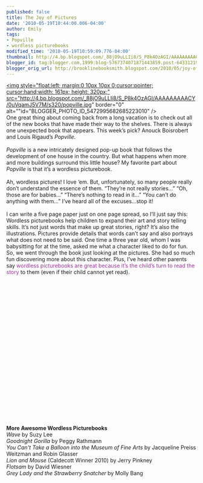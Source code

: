 ```yaml
---
published: false
title: The Joy of Pictures
date: '2010-05-19T10:44:00.006-04:00'
author: Emily
tags:
- Popville
- wordless picturebooks
modified_time: '2010-05-19T10:59:09.776-04:00'
thumbnail: http://4.bp.blogspot.com/_88jO9uLLIi8/S_P8k4OzAGI/AAAAAAAAACY/0uVqamJ5V7M/s72-c/popville.jpg
blogger_id: tag:blogger.com,1999:blog-5767374071871443859.post-6433121922876076764
blogger_orig_url: http://brooklinebooksmith.blogspot.com/2010/05/joy-of-pictures.html
---
```


<a onblur="try {parent.deselectBloggerImageGracefully();} catch(e) {}" href="http://4.bp.blogspot.com/_88jO9uLLIi8/S_P8k4OzAGI/AAAAAAAAACY/0uVqamJ5V7M/s1600/popville.jpg"><img style="float:left; margin:0 10px 10px 0;cursor:pointer; cursor:hand;width: 161px; height: 320px;" src="http://4.bp.blogspot.com/_88jO9uLLIi8/S_P8k4OzAGI/AAAAAAAAACY/0uVqamJ5V7M/s320/popville.jpg" border="0" alt=""id="BLOGGER_PHOTO_ID_5472995682685223010" /></a><br />One great thing about coming back from a long vacation is to check out all of the new books that have made their way to the shelves.  There is always one unexpected book that appears.  This week’s pick? Anouck Boisrobert and Louis Rigaud’s <span style="font-style: italic;">Popville</span>.<br /><br /><span style="font-style: italic;">Popville</span> is a new intricately designed pop-up book that follows the development of one house in the country.  But what happens when more and more buildings surround this little house?  My favorite part about <span style="font-style: italic;">Popville</span> is that it’s a wordless picturebook. <br /><br />Ah, wordless pictures!  I love ‘em.  But, unfortunately, so many people really don’t understand the essence of them.  “They’re not really stories…”  “Oh, those are for babies…”  “There’s nothing to read in it…”  “You can’t do anything with them…”  I’ve heard all of the excuses…stop it! <br /><br />I can write a five page paper just on one page spread, so I’ll just say this:  Wordless picturebooks help children to expand their art and story telling skills.  It’s not just words that make up great stories, right?  It’s also the illustrations.  Pictures provide details that words can’t say and also portrays what does not need to be said.  One time a three year old, whom I was babysitting for at the time, asked me what a character liked to do for fun.  So, we went through the book just looking at the pictures.  She had so much fun discovering more about this character.  Plus, I’ve heard other parents say <span style="color: rgb(153, 51, 153);">wordless picturebooks are great because it’s the child’s turn to read the story</span> to them (even if their child cannot yet read).<br /><br /><object style="background-image: url(http://i4.ytimg.com/vi/Kd2U4mN10gQ/hqdefault.jpg);" height="344" width="425"><param name="movie" value="http://www.youtube.com/v/Kd2U4mN10gQ&amp;hl=en_US&amp;fs=1"><param name="allowFullScreen" value="true"><param name="allowscriptaccess" value="always"><embed src="http://www.youtube.com/v/Kd2U4mN10gQ&amp;hl=en_US&amp;fs=1" allowscriptaccess="never" allowfullscreen="true" wmode="transparent" type="application/x-shockwave-flash" height="344" width="425"></embed></object><br /><br /><br /><span><span style="font-weight: bold;">More Awesome Wordless Picturebooks</span></span><span style="font-style: italic;"><br />Wave</span> by Suzy Lee<br /><span style="font-style: italic;">Goodnight Gorilla</span> by Peggy Rathmann<br /><span style="font-style: italic;">You Can't Take a Balloon into the Museum of Fine Arts </span>by Jacqueline Preiss Weitzman and Robin Glasser<br /><span style="font-style: italic;">Lion and Mouse</span> (Caldecott Winner 2010) by Jerry Pinkney<br /><span style="font-style: italic;">Flotsam</span> by David Wiesner<br /><span style="font-style: italic;">Grey Lady and the Strawberry Snatcher </span>by Molly Bang